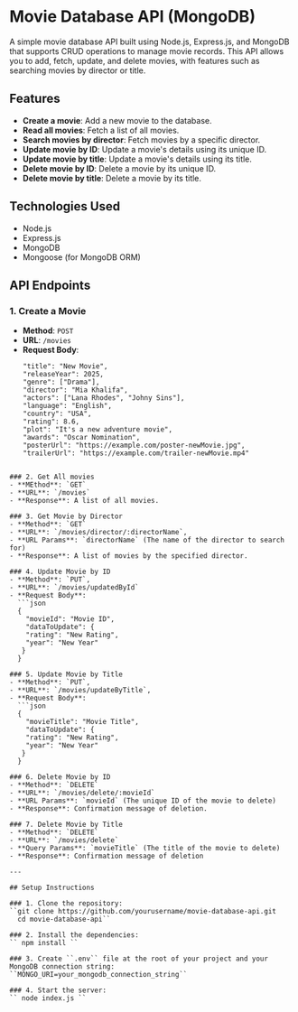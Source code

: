 # Movie Database API (MongoDB)

A simple movie database API built using Node.js, Express.js, and MongoDB that supports CRUD operations to manage movie records. This API allows you to add, fetch, update, and delete movies, with features such as searching movies by director or title.

## Features

- **Create a movie**: Add a new movie to the database.
- **Read all movies**: Fetch a list of all movies.
- **Search movies by director**: Fetch movies by a specific director.
- **Update movie by ID**: Update a movie's details using its unique ID.
- **Update movie by title**: Update a movie's details using its title.
- **Delete movie by ID**: Delete a movie by its unique ID.
- **Delete movie by title**: Delete a movie by its title.

## Technologies Used

- Node.js
- Express.js
- MongoDB
- Mongoose (for MongoDB ORM)

## API Endpoints

### 1. Create a Movie
- **Method**: `POST`
- **URL**: `/movies`
- **Request Body**:
   ```
  "title": "New Movie",
  "releaseYear": 2025,
  "genre": ["Drama"],
  "director": "Mia Khalifa",
  "actors": ["Lana Rhodes", "Johny Sins"],
  "language": "English",
  "country": "USA",
  "rating": 8.6,
  "plot": "It's a new adventure movie",
  "awards": "Oscar Nomination",
  "posterUrl": "https://example.com/poster-newMovie.jpg",
  "trailerUrl": "https://example.com/trailer-newMovie.mp4"
```

### 2. Get All movies
- **MEthod**: `GET`
- **URL**: `/movies`
- **Response**: A list of all movies.

### 3. Get Movie by Director
- **Method**: `GET`
- **URL**: `/movies/director/:directorName`,
- **URL Params**: `directorName` (The name of the director to search for)
- **Response**: A list of movies by the specified director.

### 4. Update Movie by ID
- **Method**: `PUT`,
- **URL**: `/movies/updatedById`
- **Request Body**:
  ```json
  {
    "movieId": "Movie ID",
    "dataToUpdate": {
    "rating": "New Rating",
    "year": "New Year"
   }
  }

### 5. Update Movie by Title
- **Method**: `PUT`,
- **URL**: `/movies/updateByTitle`,
- **Request Body**:
  ```json
  {
    "movieTitle": "Movie Title",
    "dataToUpdate": {
    "rating": "New Rating",
    "year": "New Year"
   }
  } 

### 6. Delete Movie by ID
- **Method**: `DELETE`
- **URL**: `/movies/delete/:movieId`
- **URL Params**: `movieId` (The unique ID of the movie to delete) 
- **Response**: Confirmation message of deletion. 

### 7. Delete Movie by Title
- **Method**: `DELETE`
- **URL**: `/movies/delete`
- **Query Params**: `movieTitle` (The title of the movie to delete)
- **Response**: Confirmation message of deletion

---

## Setup Instructions

### 1. Clone the repository:
``git clone https://github.com/yourusername/movie-database-api.git
  cd movie-database-api``

### 2. Install the dependencies:
`` npm install ``

### 3. Create ``.env`` file at the root of your project and your MongoDB connection string:
``MONGO_URI=your_mongodb_connection_string``

### 4. Start the server: 
`` node index.js ``
